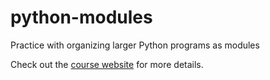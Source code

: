 # python-modules
Practice with organizing larger Python programs as modules

Check out the [course website](https://sites.google.com/site/sd16spring/home/in-class-exercises/day-21) for more details.
